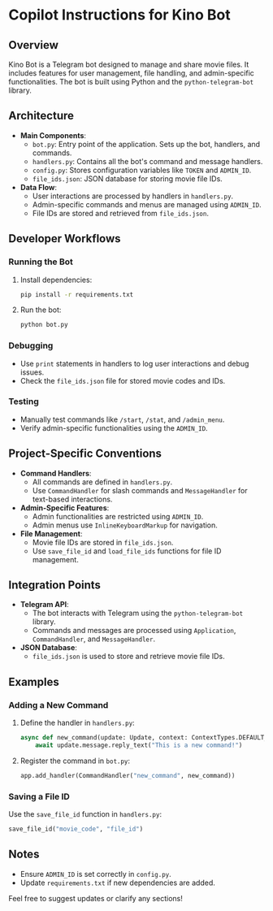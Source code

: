# Copilot Instructions for Kino Bot

## Overview
Kino Bot is a Telegram bot designed to manage and share movie files. It includes features for user management, file handling, and admin-specific functionalities. The bot is built using Python and the `python-telegram-bot` library.

## Architecture
- **Main Components**:
  - `bot.py`: Entry point of the application. Sets up the bot, handlers, and commands.
  - `handlers.py`: Contains all the bot's command and message handlers.
  - `config.py`: Stores configuration variables like `TOKEN` and `ADMIN_ID`.
  - `file_ids.json`: JSON database for storing movie file IDs.
- **Data Flow**:
  - User interactions are processed by handlers in `handlers.py`.
  - Admin-specific commands and menus are managed using `ADMIN_ID`.
  - File IDs are stored and retrieved from `file_ids.json`.

## Developer Workflows
### Running the Bot
1. Install dependencies:
   ```bash
   pip install -r requirements.txt
   ```
2. Run the bot:
   ```bash
   python bot.py
   ```

### Debugging
- Use `print` statements in handlers to log user interactions and debug issues.
- Check the `file_ids.json` file for stored movie codes and IDs.

### Testing
- Manually test commands like `/start`, `/stat`, and `/admin_menu`.
- Verify admin-specific functionalities using the `ADMIN_ID`.

## Project-Specific Conventions
- **Command Handlers**:
  - All commands are defined in `handlers.py`.
  - Use `CommandHandler` for slash commands and `MessageHandler` for text-based interactions.
- **Admin-Specific Features**:
  - Admin functionalities are restricted using `ADMIN_ID`.
  - Admin menus use `InlineKeyboardMarkup` for navigation.
- **File Management**:
  - Movie file IDs are stored in `file_ids.json`.
  - Use `save_file_id` and `load_file_ids` functions for file ID management.

## Integration Points
- **Telegram API**:
  - The bot interacts with Telegram using the `python-telegram-bot` library.
  - Commands and messages are processed using `Application`, `CommandHandler`, and `MessageHandler`.
- **JSON Database**:
  - `file_ids.json` is used to store and retrieve movie file IDs.

## Examples
### Adding a New Command
1. Define the handler in `handlers.py`:
   ```python
   async def new_command(update: Update, context: ContextTypes.DEFAULT_TYPE):
       await update.message.reply_text("This is a new command!")
   ```
2. Register the command in `bot.py`:
   ```python
   app.add_handler(CommandHandler("new_command", new_command))
   ```

### Saving a File ID
Use the `save_file_id` function in `handlers.py`:
```python
save_file_id("movie_code", "file_id")
```

## Notes
- Ensure `ADMIN_ID` is set correctly in `config.py`.
- Update `requirements.txt` if new dependencies are added.

Feel free to suggest updates or clarify any sections!
